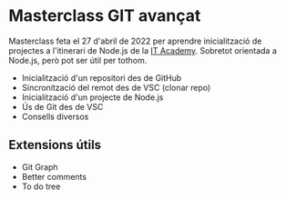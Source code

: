 # Masterclass GIT avançat

Masterclass feta el 27 d'abril de 2022 per aprendre inicialització de projectes a l'itinerari de Node.js de la [IT Academy](https://www.barcelonactiva.cat/es/itacademy). Sobretot  orientada a Node.js, però pot ser útil per tothom.

- Inicialització d'un repositori des de GitHub
- Sincronització del remot des de VSC (clonar repo)
- Inicialització d'un projecte de Node.js
- Ús de Git des de VSC
- Consells diversos

## Extensions útils

- Git Graph
- Better comments
- To do tree

